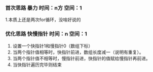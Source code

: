 ### 首次思路 暴力 时间：n方 空间：1
1.本质上还是两次for循环，没啥好说的

### 优化思路 快慢指针 时间：n 空间：1
1. 设置一个快指针1和慢指针0（数组下标）
2. 当两个指针值相等时，快指针前进，数组长度减一（说明有重复）。
3. 当两个指针值不相等时，慢指针前进，快指针的值赋给慢指针再前进。
4. 当快指针遍历完毕则结束